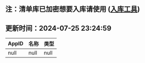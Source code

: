 ## 注：清单库已加密想要入库请使用 ([入库工具](https://github.com/BlankTMing/ManifestAutoUpdate/releases))

## 更新时间：2024-07-25 23:24:59
| AppID | 名称 | 类型  |
| :-------------------- | :----------------------------- | :----------- |
| null | null| null |
